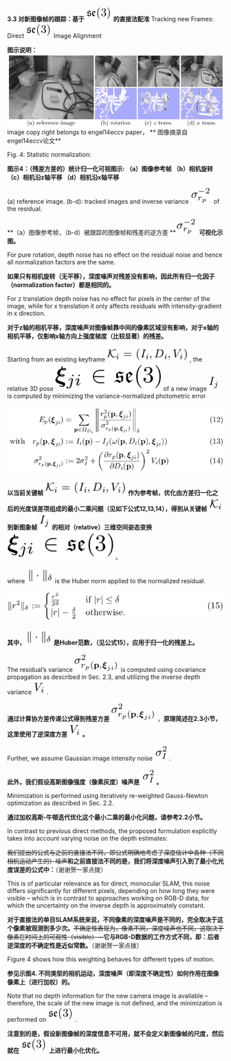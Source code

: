 **3.3 对新图像帧的跟踪：基于 **![](/assets/math_9.png)** 的直接法配准** Tracking new Frames: Direct ![](/assets/math_9.png) Image Alignment

**图示说明：** ![](/assets/fig_4.png)image copy right belongs to engel14eccv paper， ** 图像摘录自 engel14eccv论文**

Fig. 4: Statistic normalization:

**图示4：（残差方差的）统计归一化可视图示: （a）图像参考帧 （b）相机旋转 （c）相机沿z轴平移 （d）相机沿x轴平移**

\(a\) reference image. \(b-d\): tracked images and inverse variance ![](/assets/math_48.png) of the residual.

**（a）图像参考帧，（b-d）被跟踪的图像帧和残差的逆方差 **![](/assets/math_48.png) **可视化示图。**

For pure rotation, depth noise has no effect on the residual noise and hence all normalization factors are the same.

**如果只有相机旋转（无平移），深度噪声对残差没有影响，因此所有归一化因子（normalization factor）都是相同的。**

For z translation depth noise has no effect for pixels in the center of the image, while for x translation it only affects residuals with intensity-gradient in x direction.

**对于z轴的相机平移，深度噪声对图像帧靠中间的像素区域没有影响，对于x轴的相机平移，仅影响x轴方向上强度梯度（比较显著）的残差。**

Starting from an existing keyframe ![](/assets/math_49.png) , the relative 3D pose ![](/assets/math_50.png) of a new image ![](/assets/math_51.png) is computed by minimizing the variance-normalized photometric error

![](/assets/equation_12.png)

**以当前关键帧** ![](/assets/math_49.png) **作为参考帧，优化由方差归一化之后的光度误差项组成的最小二乘问题（见如下公式12,13,14），得到从关键帧** ![](/assets/math_52.png) **到新图象帧** ![](/assets/math_51.png) **的相对（relative）三维空间姿态变换** ![](/assets/math_50.png) 。

where ![](/assets/math_53.png) is the Huber norm applied to the normalized residual.

![](/assets/equation_15.png)

**其中，**![](/assets/math_53.png) **是Huber范数，（见公式15），应用于归一化的残差上。**

The residual’s variance ![](/assets/math_54.png) is computed using covariance propagation as described in Sec. 2.3, and utilizing the inverse depth variance ![](/assets/math_55.png) .

**通过计算协方差传递公式得到残差方差** ![](/assets/math_54.png) ，**原理简述在2.3小节，这里使用了逆深度方差** ![](/assets/math_55.png) **。**

Further, we assume Gaussian image intensity noise ![](/assets/math_56.png) .

**此外，我们假设高斯图像强度（像素灰度）噪声是** ![](/assets/math_56.png) **。**

Minimization is performed using iteratively re-weighted Gauss-Newton optimization as described in Sec. 2.2.

**通过加权高斯-牛顿迭代优化这个最小二乘的最小化问题，请参考2.2小节。**

In contrast to previous direct methods, the proposed formulation explicitly takes into account varying noise on the depth estimates:

~~我们提出的公式与之前的直接法不同，即公式明确地考虑了深度估计中各种（不同相机运动产生的）噪声~~**和之前直接法不同的是，我们将深度噪声引入到了最小化光度误差的公式中：**（谢谢贺一家点拨）

This is of particular relevance as for direct, monocular SLAM, this noise differs significantly for different pixels, depending on how long they were visible – which is in contrast to approaches working on RGB-D data, for which the uncertainty on the inverse depth is approximately constant.

**对于直接法的单目SLAM系统来说，不同像素的深度噪声是不同的，完全取决于这个像素被观测到多少次。**~~不确定性表现为，像素不同，深度噪声也不同，这取决于像素在时间上的可观性（visible）~~**—它与RGB-D数据的工作方式不同，即：后者逆深度的不确定性是近似常数。**（谢谢贺一家点拨）

Figure 4 shows how this weighting behaves for different types of motion.

**参见示图4. 不同类型的相机运动，深度噪声（即深度不确定性）如何作用在图像像素上（进行加权）的。**

Note that no depth information for the new camera image is available – therefore, the scale of the new image is not defined, and the minimization is performed on ![](/assets/math_9.png) .

**注意到的是，假设新图像帧的深度信息不可用，就不会定义新图像帧的尺度，然后就在** ![](/assets/math_9.png) **上进行最小化优化。**

